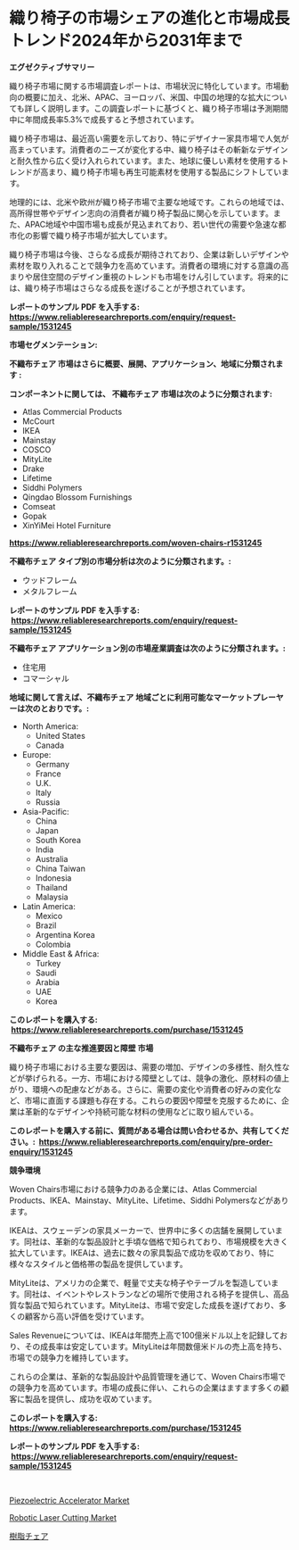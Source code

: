 <p><h1>織り椅子の市場シェアの進化と市場成長トレンド2024年から2031年まで</h1></p><p><strong>エグゼクティブサマリー</strong></p>
<p><p>織り椅子市場に関する市場調査レポートは、市場状況に特化しています。市場動向の概要に加え、北米、APAC、ヨーロッパ、米国、中国の地理的な拡大についても詳しく説明します。この調査レポートに基づくと、織り椅子市場は予測期間中に年間成長率5.3%で成長すると予想されています。</p><p>織り椅子市場は、最近高い需要を示しており、特にデザイナー家具市場で人気が高まっています。消費者のニーズが変化する中、織り椅子はその斬新なデザインと耐久性から広く受け入れられています。また、地球に優しい素材を使用するトレンドが高まり、織り椅子市場も再生可能素材を使用する製品にシフトしています。</p><p>地理的には、北米や欧州が織り椅子市場で主要な地域です。これらの地域では、高所得世帯やデザイン志向の消費者が織り椅子製品に関心を示しています。また、APAC地域や中国市場も成長が見込まれており、若い世代の需要や急速な都市化の影響で織り椅子市場が拡大しています。</p><p>織り椅子市場は今後、さらなる成長が期待されており、企業は新しいデザインや素材を取り入れることで競争力を高めています。消費者の環境に対する意識の高まりや居住空間のデザイン重視のトレンドも市場をけん引しています。将来的には、織り椅子市場はさらなる成長を遂げることが予想されています。</p></p>
<p><strong>レポートのサンプル PDF を入手する: <a href="https://www.reliableresearchreports.com/enquiry/request-sample/1531245">https://www.reliableresearchreports.com/enquiry/request-sample/1531245</a></strong></p>
<p><strong>市場セグメンテーション:</strong></p>
<p><strong> 不織布チェア 市場はさらに概要、展開、アプリケーション、地域に分類されます :</strong></p>
<p><strong>コンポーネントに関しては、 不織布チェア 市場は次のように分類されます: &nbsp;</strong></p>
<p><ul><li>Atlas Commercial Products</li><li>McCourt</li><li>IKEA</li><li>Mainstay</li><li>COSCO</li><li>MityLite</li><li>Drake</li><li>Lifetime</li><li>Siddhi Polymers</li><li>Qingdao Blossom Furnishings</li><li>Comseat</li><li>Gopak</li><li>XinYiMei Hotel Furniture</li></ul></p>
<p><strong><a href="https://www.reliableresearchreports.com/woven-chairs-r1531245">https://www.reliableresearchreports.com/woven-chairs-r1531245</a></strong></p>
<p><strong> 不織布チェア タイプ別の市場分析は次のように分類されます。:</strong></p>
<p><ul><li>ウッドフレーム</li><li>メタルフレーム</li></ul></p>
<p><strong>レポートのサンプル PDF を入手する: &nbsp;<a href="https://www.reliableresearchreports.com/enquiry/request-sample/1531245">https://www.reliableresearchreports.com/enquiry/request-sample/1531245</a></strong></p>
<p><strong> 不織布チェア アプリケーション別の市場産業調査は次のように分類されます。:</strong></p>
<p><ul><li>住宅用</li><li>コマーシャル</li></ul></p>
<p><strong>地域に関して言えば、不織布チェア 地域ごとに利用可能なマーケットプレーヤーは次のとおりです。:</strong></p>
<p><ul>
    <li>
        North America:
        <ul>
            <li>United States</li>
            <li>Canada</li>
        </ul>
    </li>
    <li>
        Europe:
        <ul>
            <li>Germany</li>
            <li>France</li>
            <li>U.K.</li>
            <li>Italy</li>
            <li>Russia</li>
        </ul>
    </li>
    <li>
        Asia-Pacific:
        <ul>
            <li>China</li>
            <li>Japan</li>
            <li>South Korea</li>
            <li>India</li>
            <li>Australia</li>
            <li>China Taiwan</li>
            <li>Indonesia</li>
            <li>Thailand</li>
            <li>Malaysia</li>
        </ul>
    </li>
    <li>
        Latin America:
        <ul>
            <li>Mexico</li>
            <li>Brazil</li>
            <li>Argentina Korea</li>
            <li>Colombia</li>
        </ul>
    </li>
    <li>
        Middle East & Africa:
        <ul>
            <li>Turkey</li>
            <li>Saudi</li>
            <li>Arabia</li>
            <li>UAE</li>
            <li>Korea</li>
        </ul>
    </li>
    </ul></p>
<p><strong>このレポートを購入する: &nbsp;<a href="https://www.reliableresearchreports.com/purchase/1531245">https://www.reliableresearchreports.com/purchase/1531245</a></strong></p>
<p><strong>不織布チェア の主な推進要因と障壁 市場</strong></p>
<p><p>織り椅子市場における主要な要因は、需要の増加、デザインの多様性、耐久性などが挙げられる。一方、市場における障壁としては、競争の激化、原材料の値上がり、環境への配慮などがある。さらに、需要の変化や消費者の好みの変化など、市場に直面する課題も存在する。これらの要因や障壁を克服するために、企業は革新的なデザインや持続可能な材料の使用などに取り組んでいる。</p></p>
<p><strong>このレポートを購入する前に、質問がある場合は問い合わせるか、共有してください。:&nbsp; <a href="https://www.reliableresearchreports.com/enquiry/pre-order-enquiry/1531245">https://www.reliableresearchreports.com/enquiry/pre-order-enquiry/1531245</a></strong></p>
<p><strong>競争環境</strong></p>
<p><p>Woven Chairs市場における競争力のある企業には、Atlas Commercial Products、IKEA、Mainstay、MityLite、Lifetime、Siddhi Polymersなどがあります。 </p><p>IKEAは、スウェーデンの家具メーカーで、世界中に多くの店舗を展開しています。同社は、革新的な製品設計と手頃な価格で知られており、市場規模を大きく拡大しています。IKEAは、過去に数々の家具製品で成功を収めており、特に様々なスタイルと価格帯の製品を提供しています。</p><p>MityLiteは、アメリカの企業で、軽量で丈夫な椅子やテーブルを製造しています。同社は、イベントやレストランなどの場所で使用される椅子を提供し、高品質な製品で知られています。MityLiteは、市場で安定した成長を遂げており、多くの顧客から高い評価を受けています。</p><p>Sales Revenueについては、IKEAは年間売上高で100億米ドル以上を記録しており、その成長率は安定しています。MityLiteは年間数億米ドルの売上高を持ち、市場での競争力を維持しています。</p><p>これらの企業は、革新的な製品設計や品質管理を通じて、Woven Chairs市場での競争力を高めています。市場の成長に伴い、これらの企業はますます多くの顧客に製品を提供し、成功を収めています。</p></p>
<p><strong>このレポートを購入する: &nbsp; <a href="https://www.reliableresearchreports.com/purchase/1531245">https://www.reliableresearchreports.com/purchase/1531245</a></strong></p>
<p><strong>レポートのサンプル PDF を入手する: &nbsp;<a href="https://www.reliableresearchreports.com/enquiry/request-sample/1531245">https://www.reliableresearchreports.com/enquiry/request-sample/1531245</a></strong><strong></strong></p>
<p>&nbsp;</p>
<p><p><a href="https://github.com/okotobwrhuteie/Market-Research-Report-List-2/blob/main/piezoelectric-accelerator-market.md">Piezoelectric Accelerator Market</a></p><p><a href="https://github.com/myacatherineblakecaczo9vcsw/Market-Research-Report-List-2/blob/main/robotic-laser-cutting-market.md">Robotic Laser Cutting Market</a></p><p><a href="https://github.com/SarahFahey88/Market-Research-Report-List-1/blob/main/916910421754.md">樹脂チェア</a></p></p>